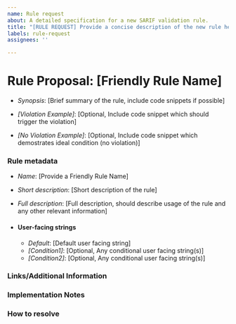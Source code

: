 ```yaml
---
name: Rule request
about: A detailed specification for a new SARIF validation rule.
title: "[RULE REQUEST] Provide a concise description of the new rule here."
labels: rule-request
assignees: ''

---
```


# Rule Proposal: [Friendly Rule Name]
- *Synopsis*: [Brief summary of the rule, include code snippets if possible]

- *[Violation Example]*: [Optional, Include code snippet which should trigger the violation]

- *[No Violation Example]*: [Optional, Include code snippet which demostrates ideal condition (no violation)]

### Rule metadata
- *Name*: [Provide a Friendly Rule Name]
- *Short description*: [Short description of the rule]
- *Full description*: [Full description, should describe usage of the rule and any other relevant information]

- #### User-facing strings
    - *Default*: [Default user facing string]
    - *[Condition1]*: [Optional, Any conditional user facing string(s)]
    - *[Condition2]*: [Optional, Any conditional user facing string(s)]

### Links/Additional Information

### Implementation Notes

### How to resolve